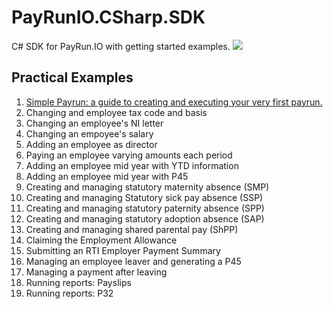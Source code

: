 # PayRunIO.CSharp.SDK
C# SDK for PayRun.IO with getting started examples.
<a href="#">
<img src="http://build.cmpsoftware.co.uk/app/rest/builds/buildType:(id:PayRunIO_CSharpSdk)/statusIcon"/>
</a>
## Practical Examples
1. [Simple Payrun: a guide to creating and executing your very first payrun.](https://github.com/X-API/PayRunIO.CSharp.SDK/blob/master/PayRunIO.CSharp.SDK.GettingStarted/Examples/SimplePayrun.cs)
2. Changing and employee tax code and basis
3. Changing an employee's NI letter
4. Changing an empoyee's salary
5. Adding an employee as director
6. Paying an employee varying amounts each period
7. Adding an employee mid year with YTD information
8. Adding an employee mid year with P45
9. Creating and managing statutory maternity absence (SMP)
10. Creating and managing Statutory sick pay absence (SSP)
11. Creating and managing statutory paternity absence (SPP)
12. Creating and managing statutory adoption absence (SAP)
13. Creating and managing shared parental pay (ShPP)
14. Claiming the Employment Allowance
15. Submitting an RTI Employer Payment Summary
16. Managing an employee leaver and generating a P45
17. Managing a payment after leaving
18. Running reports: Payslips
19. Running reports: P32
